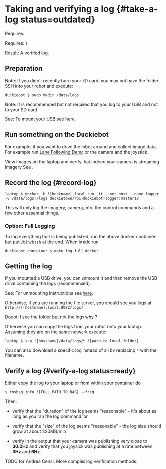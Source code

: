 # Taking and verifying a log {#take-a-log status=outdated}

<div class='requirements' markdown='1'>

Requires: [](#read-camera-data)

Requires: [](#rc-control))

Result: A verified log.

</div>

## Preparation

Note: If you didn't recently burn your SD card, you may not have the folder. SSH into your robot and execute:

    duckiebot $ sudo mkdir /data/logs

Note: It is recommended but not required that you log to your USB and not to your SD card.

See: To mount your USB see [here](http://docs.duckietown.org/DT18/software_reference/out/mounting_usb.html).


## Run something on the Duckiebot

For example, if you want to drive the robot around and collect image data. For example run [Lane Following Demo](#demo-lane-following) or the camera and the joystick.

View images on the laptop and verify that indeed your camera is streaming imagery See [](#read-camera-data).

## Record the log {#record-log}

    laptop $ docker -H ![hostname].local run -it --net host --name logger -v /data/logs:/logs duckietown/rpi-duckiebot-logger:master18

This will only log the imagery, camera_info, the control commands and a few other essential things.

### Option: Full Logging

To log everything that is being published, run the above docker container but put `/bin/bash` at the end. When inside run

    duckiebot-container $ make log-full-docker


## Getting the log

If you mounted a USB drive, you can unmount it and then remove the USB drive containing the logs (recommended).

See: For unmounting instructions see [here](http://docs.duckietown.org/DT18/software_reference/out/mounting_usb.html).

Otherwise, if you are running the file server, you should see you logs at `http://![hostname].local:8082/logs/`

Doubt: I see the folder but not the logs why ?

Otherwise you can copy the logs from your robot onto your laptop. Assuming they are on the same network execute:

    laptop $ scp ![hostname]/data/logs/* ![path-to-local-folder]

You can also download a specific log instead of all by replacing `*` with the filename.

## Verify a log {#verify-a-log status=ready}

Either copy the log to your laptop or from within your container do

    $ rosbag info ![FULL_PATH_TO_BAG] --freq

Then:

- verify that the "duration" of the log seems "reasonable" - it's about as long as you ran the log command for

- verify that the "size" of the log seems "reasonable" - the log size should grow at about 220MB/min

- verify in the output that your camera was publishing very close to **30.0Hz** and verify that you joysick was publishing at a rate between **3Hz** and **6Hz**.

TODO for Andrea Censi: More complex log verification methods.
